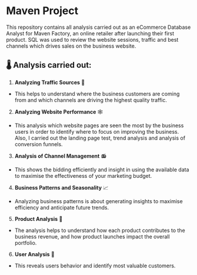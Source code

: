 # Maven Project
This repository contains all analysis carried out as an eCommerce Database Analyst for Maven Factory, an online retailer after launching their first product. SQL was used to review the website sessions, traffic and best channels which drives sales on the business website.

## :thermometer: Analysis carried out:

1. **Analyzing Traffic Sources** :vertical_traffic_light:
- This helps to understand where the business customers are coming from and which channels are driving the highest quality traffic.

2. **Analyzing Website Performance** :spider_web:
- This analysis which website pages are seen the most by the business users  in order to identify where to focus on improving the business. Also, I carried out the landing page test, trend analysis and analysis of conversion funnels.

3. **Analysis of Channel Management** :radio:
- This shows the bidding efficiently and insight in using the available data to maximise the effectiveness of your marketing budget.

4. **Business Patterns and Seasonality** :chart_with_upwards_trend:
- Analyzing business patterns is about generating insights to maximise efficiency and anticipate future trends.

5. **Product Analysis** :taco:
- The analysis helps to understand how each product contributes to the business revenue, and how product launches impact the overall portfolio. 

6. **User Analysis** :lotus_position:
- This reveals users behavior and identify most valuable customers.
